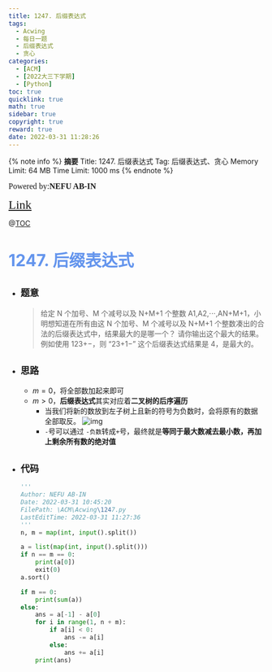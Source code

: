 ```yaml
---
title: 1247. 后缀表达式
tags:
  - Acwing
  - 每日一题
  - 后缀表达式
  - 贪心
categories:
  - [ACM]
  - [2022大三下学期]
  - [Python]
toc: true
quicklink: true
math: true
sidebar: true
copyright: true
reward: true
date: 2022-03-31 11:28:26
---
```



{% note info %}
**摘要**
Title: 1247. 后缀表达式
Tag: 后缀表达式、贪心
Memory Limit: 64 MB
Time Limit: 1000 ms
{% endnote %}
<!-- more -->

<font size=3 face=楷体>Powered by:**NEFU AB-IN**</font>

<font color=#FFA500 size=5 face=楷体>[Link](https://www.acwing.com/problem/content/description/1249/)</font>

@[TOC](文章目录)

# <font color=#6495ED size=6>1247. 后缀表达式</font>

* ## <font size=4 face=粗体>题意</font>

  >给定 N 个加号、M 个减号以及 N+M+1 个整数 A1,A2,⋅⋅⋅,AN+M+1，小明想知道在所有由这 N 个加号、M 个减号以及 N+M+1 个整数凑出的合法的后缀表达式中，结果最大的是哪一个？
  >请你输出这个最大的结果。
  >例如使用 123+−，则 “23+1−” 这个后缀表达式结果是 4，是最大的。

* ## <font size=4 face=粗体>思路</font>

  * $m = 0$，将全部数加起来即可
  * $m > 0$，**后缀表达式**其实对应着**二叉树的后序遍历**
    * 当我们将新的数放到左子树上且新的符号为负数时，会将原有的数据全部取反。
      ![img](https://s1.ax1x.com/2020/04/03/Gtc9Rf.png)
    * `-`号可以通过 `-负数`转成`+`号，最终就是**等同于最大数减去最小数，再加上剩余所有数的绝对值**

* ## <font size=4 face=粗体>代码</font>

  ```python
  '''
  Author: NEFU AB-IN
  Date: 2022-03-31 10:45:20
  FilePath: \ACM\Acwing\1247.py
  LastEditTime: 2022-03-31 11:27:36
  '''
  n, m = map(int, input().split())

  a = list(map(int, input().split()))
  if n == m == 0:
      print(a[0])
      exit(0)
  a.sort()

  if m == 0:
      print(sum(a))
  else:
      ans = a[-1] - a[0]
      for i in range(1, n + m):
          if a[i] < 0:
              ans -= a[i]
          else:
              ans += a[i]
      print(ans)
  ```